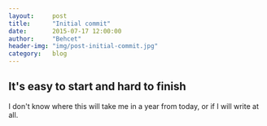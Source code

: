 ```yaml
---
layout:     post
title:      "Initial commit"
date:       2015-07-17 12:00:00
author:     "Behcet"
header-img: "img/post-initial-commit.jpg"
category:   blog
---
```


## It's easy to start and hard to finish

I don't know where this will take me in a year from today, or if I will write
at all.